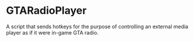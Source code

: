 # GTARadioPlayer
A script that sends hotkeys for the purpose of controlling an external media player as if it were in-game GTA radio.
